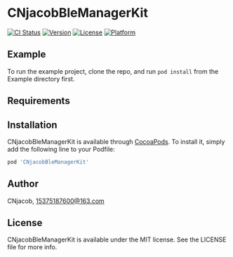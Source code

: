 # CNjacobBleManagerKit

[![CI Status](https://img.shields.io/travis/CNjacob/CNjacobBleManagerKit.svg?style=flat)](https://travis-ci.org/CNjacob/CNjacobBleManagerKit)
[![Version](https://img.shields.io/cocoapods/v/CNjacobBleManagerKit.svg?style=flat)](https://cocoapods.org/pods/CNjacobBleManagerKit)
[![License](https://img.shields.io/cocoapods/l/CNjacobBleManagerKit.svg?style=flat)](https://cocoapods.org/pods/CNjacobBleManagerKit)
[![Platform](https://img.shields.io/cocoapods/p/CNjacobBleManagerKit.svg?style=flat)](https://cocoapods.org/pods/CNjacobBleManagerKit)

## Example

To run the example project, clone the repo, and run `pod install` from the Example directory first.

## Requirements

## Installation

CNjacobBleManagerKit is available through [CocoaPods](https://cocoapods.org). To install
it, simply add the following line to your Podfile:

```ruby
pod 'CNjacobBleManagerKit'
```

## Author

CNjacob, 15375187600@163.com

## License

CNjacobBleManagerKit is available under the MIT license. See the LICENSE file for more info.
